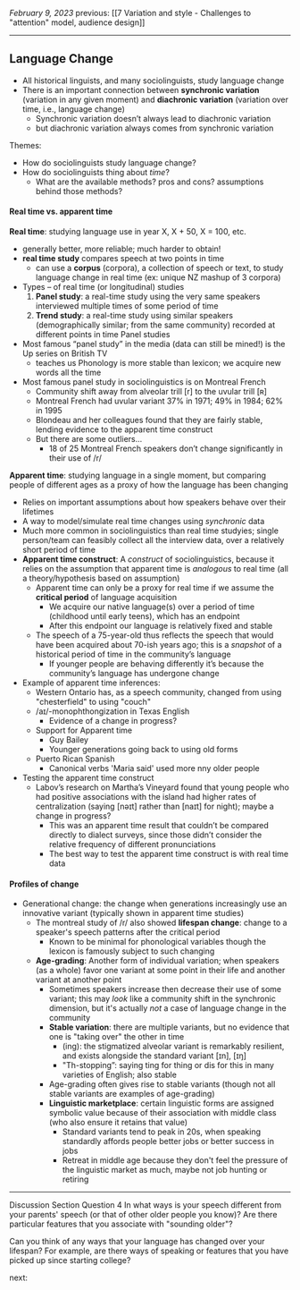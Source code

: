*February 9, 2023*
previous: [[7 Variation and style - Challenges to "attention" model, audience design]]

---

## Language Change
- All historical linguists, and many sociolinguists, study language change
- There is an important connection between **synchronic variation** (variation in any given moment) and **diachronic variation** (variation over time, i.e., language change)
	- Synchronic variation doesn’t always lead to diachronic variation
	- but diachronic variation always comes from synchronic variation

Themes:
- How do sociolinguists study language change?
- How do sociolinguists thing about *time*?
	- What are the available methods? pros and cons? assumptions behind those methods?

#### Real time vs. apparent time
**Real time**: studying language use in year X, X + 50, X = 100, etc.
- generally better, more reliable; much harder to obtain!
- **real time study** compares speech at two points in time
	- can use a **corpus** (corpora), a collection of speech or text, to study language change in real time (ex: unique NZ mashup of 3 corpora)
- Types – of real time (or longitudinal) studies
	1. **Panel study**: a real-time study using the very same speakers interviewed multiple times of some period of time
	2. **Trend study**: a real-time study using similar speakers (demographically similar; from the same community) recorded at different points in time
Panel studies
- Most famous “panel study” in the media (data can still be mined!) is the Up series on British TV
	- teaches us Phonology is more stable than lexicon; we acquire new words all the time
- Most famous panel study in sociolinguistics is on Montreal French
	- Community shift away from alveolar trill [r] to the uvular trill [ʀ]
	- Montreal French had uvular variant 37% in 1971; 49% in 1984; 62% in 1995
	- Blondeau and her colleagues found that they are fairly stable, lending evidence to the apparent time construct
	- But there are some outliers...
		- 18 of 25 Montreal French speakers don’t change significantly in their use of /r/

**Apparent time**: studying language in a single moment, but comparing people of different ages as a proxy of how the language has been changing
- Relies on important assumptions about how speakers behave over their lifetimes
- A way to model/simulate real time changes using *synchronic* data
- Much more common in sociolinguistics than real time studyies; single person/team can feasibly collect all the interview data, over a relatively short period of time
- **Apparent time construct**: A *construct* of sociolinguistics, because it relies on the assumption that apparent time is *analogous* to real time (all a theory/hypothesis based on assumption)
	- Apparent time can only be a proxy for real time if we assume the **critical period** of language acquisition
		- We acquire our native language(s) over a period of time (childhood until early teens), which has an endpoint
		- After this endpoint our language is relatively fixed and stable
	- The speech of a 75-year-old thus reflects the speech that would have been acquired about 70-ish years ago; this is a *snapshot* of a historical period of time in the community’s language
		- If younger people are behaving differently it’s because the community’s language has undergone change
- Example of apparent time inferences:
	- Western Ontario has, as a speech community, changed from using "chesterfield" to using "couch"
	- /aɪ/-monophthongization in Texas English
		- Evidence of a change in progress?
	- Support for Apparent time
		- Guy Bailey
		- Younger generations going back to using old forms
	- Puerto Rican Spanish
		- Canonical verbs 'Maria said' used more nny older people
- Testing the apparent time construct
	- Labov’s research on Martha’s Vineyard found that young people who had positive associations with the island had higher rates of centralization (saying [nəɪt] rather than [naɪt] for night); maybe a change in progress?
		- This was an apparent time result that couldn’t be compared directly to dialect surveys, since those didn’t consider the relative frequency of different pronunciations
		- The best way to test the apparent time construct is with real time data

#### Profiles of change
- Generational change: the change when generations increasingly use an innovative variant (typically shown in apparent time studies)
	- The montreal study of /r/ also showed **lifespan change**: change to a speaker's speech patterns after the critical period
		- Known to be minimal for phonological variables though the lexicon is famously subject to such changing
	- **Age-grading**: Another form of individual variation; when speakers (as a whole) favor one variant at some point in their life and another variant at another point
		- Sometimes speakers increase then decrease their use of some variant; this may *look* like a community shift in the synchronic dimension, but it's actually *not* a case of language change in the community
		- **Stable variation**: there are multiple variants, but no evidence that one is "taking over" the other in time
			- (ing): the stigmatized alveolar variant is remarkably resilient, and exists alongside the standard variant [ɪn], [ɪŋ]
			- "Th-stopping”: saying ting for thing or dis for this in many varieties of English; also stable
		- Age-grading often gives rise to stable variants (though not all stable variants are examples of age-grading)
		- **Linguistic marketplace**: certain linguistic forms are assigned symbolic value because of their association with middle class (who also ensure it retains that value)
			- Standard variants tend to peak in 20s, when speaking standardly affords people better jobs or better success in jobs
			- Retreat in middle age because they don't feel the pressure of the linguistic market as much, maybe not job hunting or retiring

---

Discussion Section Question 4
In what ways is your speech different from your parents' speech (or that of other older people you know)? Are there particular features that you associate with "sounding older"?

Can you think of any ways that your language has changed over your lifespan? For example, are there ways of speaking or features that you have picked up since starting college?




next:
